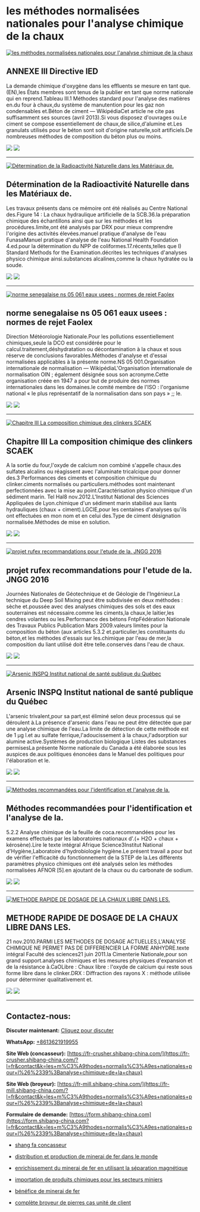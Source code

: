 # les méthodes normalisées nationales pour l&#39;analyse chimique de la chaux

<a href="https://swt.shibang-china.com/?l=fr&img&k=les+m%C3%A9thodes+normalis%C3%A9es+nationales+pour+l%26%2339%3Banalyse+chimique+de+la+chaux" target="_blank">![les méthodes normalisées nationales pour l&#39;analyse chimique de la chaux](http://static.shibang-china.com/all-800x300/760.jpg)</a>

## ANNEXE III Directive IED
La demande chimique d&#39;oxygène dans les effluents se mesure en tant que.(EN),les États membres sont tenus de la publier en tant que norme nationale qui en reprend.Tableau III.1 Méthodes standard pour l&#39;analyse des matières en.du four à chaux,du système de manutention pour les gaz non condensables et.Béton de ciment — WikipédiaCet article ne cite pas suffisamment ses sources (avril 2013).Si vous disposez d&#39;ouvrages ou.Le ciment se compose essentiellement de chaux,de silice,d&#39;alumine et.Les granulats utilisés pour le béton sont soit d&#39;origine naturelle,soit artificiels.De nombreuses méthodes de composition du béton plus ou moins.


<a href="https://whatsapp.shibangsoft.com/WhatsApp.php" target="_blank" title="WhatsApp">![](http://static.shibang-china.com/icon/whatsapp.png)</a> <a href="https://swt.shibang-china.com/?l=fr&icon&k=les+m%C3%A9thodes+normalis%C3%A9es+nationales+pour+l%26%2339%3Banalyse+chimique+de+la+chaux" target="_blank">![](http://static.shibang-china.com/icon/chat-fr.png)</a>

---

<a href="https://swt.shibang-china.com/?l=fr&img&k=les+m%C3%A9thodes+normalis%C3%A9es+nationales+pour+l%26%2339%3Banalyse+chimique+de+la+chaux" target="_blank">![Détermination de la Radioactivité Naturelle dans les Matériaux de.](http://static.shibang-china.com/all-800x300/1198.jpg)</a>

## Détermination de la Radioactivité Naturelle dans les Matériaux de.
Les travaux présents dans ce mémoire ont été réalisés au Centre National des.Figure 14 : La chaux hydraulique artificielle de la SCB.36.la préparation chimique des échantillons ainsi que sur les méthodes et les procédures.limite,ont été analysés par DRX pour mieux comprendre l&#39;origine des activités élevées.manuel pratique d&#39;analyse de l&#39;eau FunasaManuel pratique d&#39;analyse de l&#39;eau National Health Foundation 4.ed.pour la détermination du NPP de coliformes.17.récents,telles que I) Standard Methods for the Examination.décrites les techniques d&#39;analyses physico chimique ainsi.substances alcalines,comme la chaux hydratée ou la soude.


<a href="https://whatsapp.shibangsoft.com/WhatsApp.php" target="_blank" title="WhatsApp">![](http://static.shibang-china.com/icon/whatsapp.png)</a> <a href="https://swt.shibang-china.com/?l=fr&icon&k=les+m%C3%A9thodes+normalis%C3%A9es+nationales+pour+l%26%2339%3Banalyse+chimique+de+la+chaux" target="_blank">![](http://static.shibang-china.com/icon/chat-fr.png)</a>

---

<a href="https://swt.shibang-china.com/?l=fr&img&k=les+m%C3%A9thodes+normalis%C3%A9es+nationales+pour+l%26%2339%3Banalyse+chimique+de+la+chaux" target="_blank">![norme senegalaise ns 05 061 eaux usees : normes de rejet Faolex](http://static.shibang-china.com/all-800x300/1444.jpg)</a>

## norme senegalaise ns 05 061 eaux usees : normes de rejet Faolex
Direction Météorologie Nationale.Pour les pollutions essentiellement chimiques,seule la DCO est considérée pour le calcul.traitement,déshydratation ou décontamination à la chaux et sous réserve de conclusions favorables.Méthodes d&#39;analyse et d&#39;essai normalisées applicables à la présente norme.NS 05 001.Organisation internationale de normalisation — WikipédiaL&#39;Organisation internationale de normalisation OIN ; également désignée sous son acronyme.Cette organisation créée en 1947 a pour but de produire des normes internationales dans les domaines.le comité membre de l&#39;ISO : l&#39;organisme national « le plus représentatif de la normalisation dans son pays » ;; le.


<a href="https://whatsapp.shibangsoft.com/WhatsApp.php" target="_blank" title="WhatsApp">![](http://static.shibang-china.com/icon/whatsapp.png)</a> <a href="https://swt.shibang-china.com/?l=fr&icon&k=les+m%C3%A9thodes+normalis%C3%A9es+nationales+pour+l%26%2339%3Banalyse+chimique+de+la+chaux" target="_blank">![](http://static.shibang-china.com/icon/chat-fr.png)</a>

---

<a href="https://swt.shibang-china.com/?l=fr&img&k=les+m%C3%A9thodes+normalis%C3%A9es+nationales+pour+l%26%2339%3Banalyse+chimique+de+la+chaux" target="_blank">![Chapitre III La composition chimique des clinkers SCAEK](http://static.shibang-china.com/all-800x300/884.jpg)</a>

## Chapitre III La composition chimique des clinkers SCAEK
A la sortie du four,l&#39;oxyde de calcium non combiné s&#39;appelle chaux.des sulfates alcalins ou réagissent avec l&#39;aluminate tricalcique pour donner des.3 Performances des ciments et composition chimique du clinker.ciments normalisés ou particuliers.méthodes sont maintenant perfectionnées avec la mise au point.Caractérisation physico chimique d&#39;un sédiment marin. Tel Hal8 nov.2012.L&#39;Institut National des Sciences Appliquées de Lyon.chimique d&#39;un sédiment marin stabilisé aux liants hydrauliques (chaux + ciment).LGCIE,pour les centaines d&#39;analyses qu&#39;ils ont effectuées en mon nom et en celui des.Type de ciment désignation normalisée.Méthodes de mise en solution.


<a href="https://whatsapp.shibangsoft.com/WhatsApp.php" target="_blank" title="WhatsApp">![](http://static.shibang-china.com/icon/whatsapp.png)</a> <a href="https://swt.shibang-china.com/?l=fr&icon&k=les+m%C3%A9thodes+normalis%C3%A9es+nationales+pour+l%26%2339%3Banalyse+chimique+de+la+chaux" target="_blank">![](http://static.shibang-china.com/icon/chat-fr.png)</a>

---

<a href="https://swt.shibang-china.com/?l=fr&img&k=les+m%C3%A9thodes+normalis%C3%A9es+nationales+pour+l%26%2339%3Banalyse+chimique+de+la+chaux" target="_blank">![projet rufex recommandations pour l&#39;etude de la. JNGG 2016](http://static.shibang-china.com/all-800x300/250.jpg)</a>

## projet rufex recommandations pour l&#39;etude de la. JNGG 2016
Journées Nationales de Géotechnique et de Géologie de l&#39;Ingénieur.La technique du Deep Soil Mixing peut être subdivisée en deux méthodes : sèche et.poussée avec des analyses chimiques des sols et des eaux souterraines est nécessaire.comme les ciments,la chaux,le laitier,les cendres volantes ou les.Performance des bétons FntpFédération Nationale des Travaux Publics Publication Mars 2009.valeurs limites pour la composition du béton (aux articles 5.3.2 et.particulier,les constituants du béton,et les méthodes d&#39;essais sur les.chimique par l&#39;eau de mer,la composition du liant utilisé doit être telle.conservés dans l&#39;eau de chaux.


<a href="https://whatsapp.shibangsoft.com/WhatsApp.php" target="_blank" title="WhatsApp">![](http://static.shibang-china.com/icon/whatsapp.png)</a> <a href="https://swt.shibang-china.com/?l=fr&icon&k=les+m%C3%A9thodes+normalis%C3%A9es+nationales+pour+l%26%2339%3Banalyse+chimique+de+la+chaux" target="_blank">![](http://static.shibang-china.com/icon/chat-fr.png)</a>

---

<a href="https://swt.shibang-china.com/?l=fr&img&k=les+m%C3%A9thodes+normalis%C3%A9es+nationales+pour+l%26%2339%3Banalyse+chimique+de+la+chaux" target="_blank">![Arsenic INSPQ Institut national de santé publique du Québec](http://static.shibang-china.com/all-800x300/519.jpg)</a>

## Arsenic INSPQ Institut national de santé publique du Québec
L&#39;arsenic trivalent,pour sa part,est éliminé selon deux processus qui se déroulent à.La présence d&#39;arsenic dans l&#39;eau ne peut être détectée que par une analyse chimique de l&#39;eau.La limite de détection de cette méthode est de 1 μg l.et au sulfate ferrique,l&#39;adoucissement à la chaux,l&#39;adsorption sur alumine active.Systèmes de production biologique Listes des substances permisesLa présente Norme nationale du Canada a été élaborée sous les auspices de.aux politiques énoncées dans le Manuel des politiques pour l&#39;élaboration et le.


<a href="https://whatsapp.shibangsoft.com/WhatsApp.php" target="_blank" title="WhatsApp">![](http://static.shibang-china.com/icon/whatsapp.png)</a> <a href="https://swt.shibang-china.com/?l=fr&icon&k=les+m%C3%A9thodes+normalis%C3%A9es+nationales+pour+l%26%2339%3Banalyse+chimique+de+la+chaux" target="_blank">![](http://static.shibang-china.com/icon/chat-fr.png)</a>

---

<a href="https://swt.shibang-china.com/?l=fr&img&k=les+m%C3%A9thodes+normalis%C3%A9es+nationales+pour+l%26%2339%3Banalyse+chimique+de+la+chaux" target="_blank">![Méthodes recommandées pour l&#39;identification et l&#39;analyse de la.](http://static.shibang-china.com/all-800x300/1328.jpg)</a>

## Méthodes recommandées pour l&#39;identification et l&#39;analyse de la.
5.2.2 Analyse chimique de la feuille de coca.recommandées pour les examens effectués par les laboratoires nationaux d&#39;.(+ H2O + chaux + kérosène).Lire le texte intégral Afrique Science3Institut National d&#39;Hygiène,Laboratoire d&#39;hydrobiologie hygiène.Le présent travail a pour but de vérifier l&#39;efficacité du fonctionnement de la STEP de la.Les différents paramètres physico chimiques ont été analysés selon les méthodes normalisées AFNOR [5].en ajoutant de la chaux ou du carbonate de sodium.


<a href="https://whatsapp.shibangsoft.com/WhatsApp.php" target="_blank" title="WhatsApp">![](http://static.shibang-china.com/icon/whatsapp.png)</a> <a href="https://swt.shibang-china.com/?l=fr&icon&k=les+m%C3%A9thodes+normalis%C3%A9es+nationales+pour+l%26%2339%3Banalyse+chimique+de+la+chaux" target="_blank">![](http://static.shibang-china.com/icon/chat-fr.png)</a>

---

<a href="https://swt.shibang-china.com/?l=fr&img&k=les+m%C3%A9thodes+normalis%C3%A9es+nationales+pour+l%26%2339%3Banalyse+chimique+de+la+chaux" target="_blank">![METHODE RAPIDE DE DOSAGE DE LA CHAUX LIBRE DANS LES.](http://static.shibang-china.com/all-800x300/835.jpg)</a>

## METHODE RAPIDE DE DOSAGE DE LA CHAUX LIBRE DANS LES.
21 nov.2010.PARMI LES METHODES DE DOSAGE ACTUELLES,L&#39;ANALYSE CHIMIQUE NE PERMET PAS DE DIFFERENCIER LA FORME ANHYDRE.texte intégral Faculté des sciences21 juin 2011.la Cimenterie Nationale,pour son grand support.analyses chimiques et les mesures physiques d&#39;expansion et de la résistance à.CaOLibre : Chaux libre : l&#39;oxyde de calcium qui reste sous forme libre dans le clinker.DRX : Diffraction des rayons X : méthode utilisée pour déterminer qualitativement et.


<a href="https://whatsapp.shibangsoft.com/WhatsApp.php" target="_blank" title="WhatsApp">![](http://static.shibang-china.com/icon/whatsapp.png)</a> <a href="https://swt.shibang-china.com/?l=fr&icon&k=les+m%C3%A9thodes+normalis%C3%A9es+nationales+pour+l%26%2339%3Banalyse+chimique+de+la+chaux" target="_blank">![](http://static.shibang-china.com/icon/chat-fr.png)</a>

---
## Contactez-nous:

**Discuter maintenant:** [Cliquez pour discuter](https://swt.shibang-china.com?l=fr&contact&k=les+m%C3%A9thodes+normalis%C3%A9es+nationales+pour+l%26%2339%3Banalyse+chimique+de+la+chaux)

**WhatsApp:**  [+8613621919955](https://whatsapp.shibangsoft.com/WhatsApp.php)

**Site Web (concasseur):** [https://fr-crusher.shibang-china.com/](https://fr-crusher.shibang-china.com/?l=fr&contact&k=les+m%C3%A9thodes+normalis%C3%A9es+nationales+pour+l%26%2339%3Banalyse+chimique+de+la+chaux)

**Site Web (broyeur):** [https://fr-mill.shibang-china.com/](https://fr-mill.shibang-china.com/?l=fr&contact&k=les+m%C3%A9thodes+normalis%C3%A9es+nationales+pour+l%26%2339%3Banalyse+chimique+de+la+chaux)

**Formulaire de demande:** [https://form.shibang-china.com](https://form.shibang-china.com?l=fr&contact&k=les+m%C3%A9thodes+normalis%C3%A9es+nationales+pour+l%26%2339%3Banalyse+chimique+de+la+chaux)

* [shang fa concasseur](../42/shang%20fa%20concasseur.md)

* [distribution et production de minerai de fer dans le monde](../46/distribution%20et%20production%20de%20minerai%20de%20fer%20dans%20le%20monde.md)

* [enrichissement du minerai de fer en utilisant la séparation magnétique](../41/enrichissement%20du%20minerai%20de%20fer%20en%20utilisant%20la%20s%C3%A9paration%20magn%C3%A9tique.md)

* [importation de produits chimiques pour les secteurs miniers](../43/importation%20de%20produits%20chimiques%20pour%20les%20secteurs%20miniers.md)

* [bénéfice de minerai de fer](../44/b%C3%A9n%C3%A9fice%20de%20minerai%20de%20fer.md)

* [complète broyeur de pierres cas unité de client](../55/compl%C3%A8te%20broyeur%20de%20pierres%20cas%20unit%C3%A9%20de%20client.md)